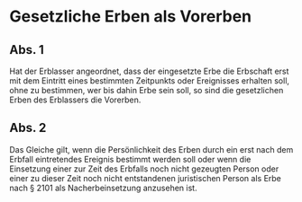 # Gesetzliche Erben als Vorerben



## Abs. 1

 Hat der Erblasser angeordnet, dass der eingesetzte Erbe die Erbschaft erst mit dem Eintritt eines bestimmten Zeitpunkts oder Ereignisses erhalten soll, ohne zu bestimmen, wer bis dahin Erbe sein soll, so sind die gesetzlichen Erben des Erblassers die Vorerben.

## Abs. 2

 Das Gleiche gilt, wenn die Persönlichkeit des Erben durch ein erst nach dem Erbfall eintretendes Ereignis bestimmt werden soll oder wenn die Einsetzung einer zur Zeit des Erbfalls noch nicht gezeugten Person oder einer zu dieser Zeit noch nicht entstandenen juristischen Person als Erbe nach § 2101 als Nacherbeinsetzung anzusehen ist. 

